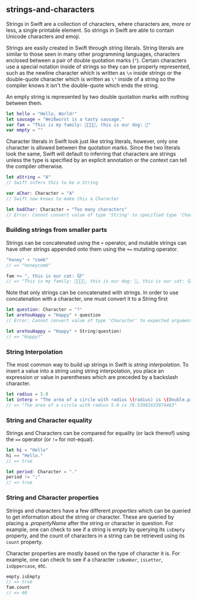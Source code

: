 ## strings-and-characters

Strings in Swift are a collection of characters, where characters are, more or less, a single printable element. So strings in Swift are able to contain Unicode characters and emoji.

Strings are easily created in Swift through string literals. String literals are similar to those seen in many other programming languages, characters enclosed between a pair of double quotation marks (`"`). Certain characters use a special notation inside of strings so they can be properly represented, such as the newline character which is written as `\n` inside strings or the double-quote character which is written as `\"` inside of a string so the compiler knows it isn't the double-quote which ends the string.

An empty string is represented by two double quotation marks with nothing between them.

```swift
let hello = "Hello, World!"
let sausage = "Weißwurst is a tasty sausage."
var fam = "This is my family: 👨‍👩‍👦‍👦, this is our dog: 🐶"
var empty = ""
```

Character literals in Swift look just like string literals, however, only one character is allowed between the quotation marks. Since the two literals look the same, Swift will default to inferring that characters are strings unless the type is specified by an explicit annotation or the context can tell the compiler otherwise.

```swift
let aString = "A"
// Swift infers this to be a String

var aChar: Character = "A"
// Swift now knows to make this a Character

let badChar: Character = "Too many characters"
// Error: Cannot convert value of type 'String' to specified type 'Character'
```

### Building strings from smaller parts

Strings can be concatenated using the `+` operator, and mutable strings can have other strings appended onto them using the `+=` mutating operator.

```swift
"honey" + "comb"
// => "honeycomb"

fam += ", this is our cat: 🐱"
// => "This is my family: 👨‍👩‍👦‍👦, this is our dog: 🐶, this is our cat: 🐱"
```

Note that only strings can be concatenated with strings. In order to use concatenation with a character, one must convert it to a String first

```swift
let question: Character = "?"
let areYouHappy = "Happy" + question
// Error: Cannot convert value of type 'Character' to expected argument type 'String'

let areYouHappy = "Happy" + String(question)
// => "Happy?"
```

### String Interpolation

The most common way to build up strings in Swift is _string interpolation_. To insert a value into a string using string interpolation, you place an expression or value in parentheses which are preceded by a backslash character.

```swift
let radius = 5.0
let interp = "The area of a circle with radius \(radius) is \(Double.pi * radius * radius)"
// => "The area of a circle with radius 5.0 is 78.53981633974483"
```

### String and Character equality

Strings and Characters can be compared for equality (or lack thereof) using the `==` operator (or `!=` for not-equal).

```swift
let hi = "Hello"
hi == "Hello."
// => true

let period: Character = "."
period != ";"
// => true
```

### String and Character properties

Strings and characters have a few different _properties_ which can be queried to get information about the string or character. These are queried by placing a ._propertyName_ after the string or character in question. For example, one can check to see if a string is empty by querying its `isEmpty` property, and the count of characters in a string can be retrieved using its `count` property.

Character properties are mostly based on the type of character it is. For example, one can check to see if a character `isNumber`, `isLetter`, `isUppercase`, etc.

```swift
empty.isEmpty
// => true
fam.count
// => 60
```
